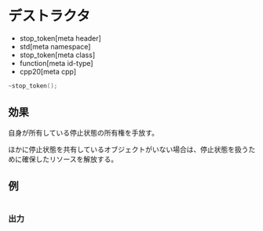 # デストラクタ
* stop_token[meta header]
* std[meta namespace]
* stop_token[meta class]
* function[meta id-type]
* cpp20[meta cpp]

```cpp
~stop_token();
```

## 効果
自身が所有している停止状態の所有権を手放す。

ほかに停止状態を共有しているオブジェクトがいない場合は、停止状態を扱うために確保したリソースを解放する。

## 例
```cpp example
```

### 出力
```
```


